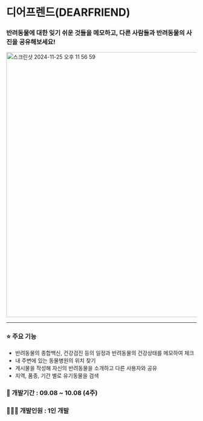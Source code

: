 # 디어프렌드(DEARFRIEND)
### 반려동물에 대한 잊기 쉬운 것들을 메모하고, 다른 사람들과 반려동물의 사진을 공유해보세요!


<img width="700" alt="스크린샷 2024-11-25 오후 11 56 59" src="https://github.com/user-attachments/assets/562793a5-d55f-4234-acca-8f3ad64ea012">

---

### ⭐ 주요 기능
* 반려동물의 종합백신, 건강검진 등의 일정과 반려동물의 건강상태를 메모하여 체크
* 내 주변에 있는 동물병원의 위치 찾기
* 게시물을 작성해 자신의 반려동물을 소개하고 다른 사용자와 공유
* 지역, 품종, 기간 별로 유기동물을 검색

### 📆 개발기간 : 09.08 ~ 10.08 (4주)
### 🙋🏻‍♀️ 개발인원 : 1인 개발
